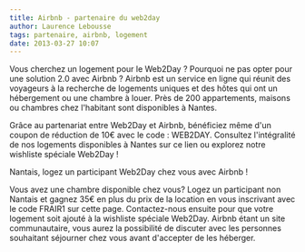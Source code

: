 ```yaml
---
title: Airbnb - partenaire du web2day
author: Laurence Lebousse
tags: partenaire, airbnb, logement
date: 2013-03-27 10:07
---
```


Vous cherchez un logement pour le Web2Day ? Pourquoi ne pas opter pour une solution 2.0 avec Airbnb ? Airbnb est un service en ligne qui réunit des voyageurs à la recherche de logements uniques et des hôtes qui ont un hébergement ou une chambre à louer. Près de 200 appartements, maisons ou chambres chez l'habitant sont disponibles à Nantes.

Grâce au partenariat entre Web2Day et Airbnb, bénéficiez même d'un coupon de réduction de 10€ avec le code : WEB2DAY. Consultez l'intégralité de nos logements disponibles à Nantes sur ce lien ou explorez notre wishliste spéciale Web2Day !

Nantais, logez un participant Web2Day chez vous avec Airbnb !

Vous avez une chambre disponible chez vous? Logez un participant non Nantais et gagnez 35€ en plus du prix de la location en vous inscrivant avec le code FRAIR1 sur cette page. Contactez-nous ensuite pour que votre logement soit ajouté à la wishliste spéciale Web2Day. Airbnb étant un site communautaire, vous aurez la possibilité de discuter avec les personnes souhaitant séjourner chez vous avant d'accepter de les héberger.
